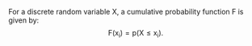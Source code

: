 For a discrete random variable X, a cumulative probability function F is
given by:
$$\mathrm{F(x}_{\mathrm{i}} ) = \mathrm{p(X} \leq \mathrm{x}_{\mathrm{i}} ) .$$
